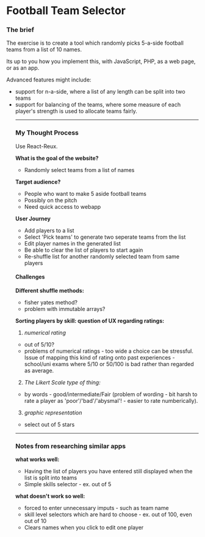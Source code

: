 # Football Team Selector 

### The brief 

The exercise is to create a tool which randomly picks 5-a-side football teams from a list of 10 names.

Its up to you how you implement this, with JavaScript, PHP, as a web page, or as an app.

Advanced features might include:
<ul>
    <li>support for n-a-side, where a list of any length can be split into two teams</li>
    <li>support for balancing of the teams, where some measure of each player's strength is used to allocate teams fairly.</li>

---

### My Thought Process

Use React-Reux.

**What is the goal of the website?**
- Randomly select teams from a list of names 

**Target audience?**
- People who want to make 5 aside football teams
- Possibly on the pitch
- Need quick access to webapp 

**User Journey**
- Add players to a list
- Select 'Pick teams' to generate two seperate teams from the list
- Edit player names in the generated list
- Be able to clear the list of players to start again
- Re-shuffle list for another randomly selected team from same players

#### Challenges

**Different shuffle methods:**
- fisher yates method?
- problem with immutable arrays?

**Sorting players by skill: question of UX regarding ratings:**

1) *numerical rating* 
- out of 5/10?
- problems of numerical ratings - too wide a choice can be stressful. Issue of mapping this kind of rating onto past experiences - school/uni exams where 5/10 or 50/100 is bad rather than regarded as average.

2) *The Likert Scale type of thing:*
- by words - good/intermediate/Fair (problem of wording - bit harsh to rate a player as 'poor'/'bad'/'abysmal'! - easier to rate numberically).

3) *graphic representation*
- select out of 5 stars 

---

### Notes from researching similar apps

**what works well:**

- Having the list of players you have entered still displayed when the list is split into teams
- Simple skills selector - ex. out of 5</li>


**what doesn't work so well:**
- forced to enter unnecessary imputs - such as team name
- skill level selectors which are hard to choose - ex. out of 100, even out of 10 
- Clears names when you click to edit one player
